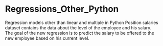 # Regressions_Other_Python
Regression models other than linear and multiple in Python
Position salaries dataset contains the data about the level of the employee and his salary. The goal of the new regression is to predict the 
salary to be offered to the new employee based on his current level.
